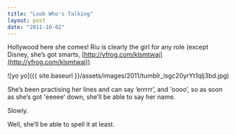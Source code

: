 ```yaml
---
title: "Look Who's Talking"
layout: post
date: "2011-10-02"
---
```


Hollywood here she comes! Riu is clearly the girl for any role (except Disney, she’s got smarts, [http://yfrog.com/klsmtwaj](http://yfrog.com/klsmtwaj))

![yo yo]({{ site.baseurl }}/assets/images/2011/tumblr_lsgc20yrYt1qlj3bd.jpg)

She’s been practising her lines and can say ‘errrrr’, and 'oooo’, so as soon as she’s got 'eeeee’ down, she’ll be able to say her name.

Slowly.

Well, she’ll be able to spell it at least.
